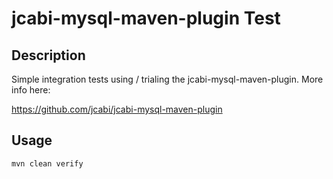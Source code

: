 # jcabi-mysql-maven-plugin Test #


## Description ##
Simple integration tests using / trialing the jcabi-mysql-maven-plugin.  More info here:

https://github.com/jcabi/jcabi-mysql-maven-plugin


## Usage ##
`mvn clean verify`


